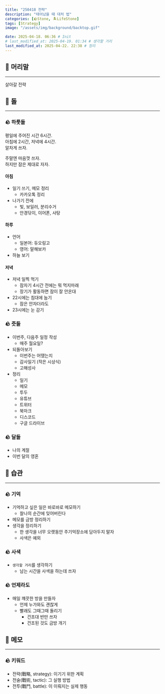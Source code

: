 ```yaml
---
title: "250418 전략"
description: "태어났을 때 대처 법"
categories: [🪨Stone, 🏝️LifeStone]
tags: [Strategy]
image: "/assets/img/background/backtop.gif"

date: 2025-04-18. 06:36 # Init
# last_modified_at: 2025-04-19. 01:34 # 생각할 거리
last_modified_at: 2025-04-22. 22:38 # 정리
---
```


## 🗿 머리말

---

살아갈 전략  

## 🗿 돌

---

### 🪨 하룻돌

평일에 주어진 시간 6시간.  
아침에 2시간, 저녁에 4시간.  
알차게 쓰자.  

주말엔 마음껏 쓰자.  
하지만 잠은 제대로 자자.  

#### 아침

- 일기 쓰기, 메모 정리
  - 카카오톡 정리
- 나가기 전에
  - 빛, 보일러, 분리수거
  - 안경닦이, 이어폰, 사탕

#### 하루

- 언어
  - 일본어: 듀오링고
  - 영어: 말해보카
- 하늘 보기

#### 저녁

- 저녁 일찍 먹기
  - 잠자기 4시간 전에는 뭐 먹지마래
  - 장기가 활동하면 잠이 잘 안온대
- 22시에는 침대에 눕기
  - 잠은 안자더라도
- 23시에는 눈 감기

### 🪨 줏돌

- 이번주, 다음주 일정 작성
  - 매주 월요일?
- 되돌아보기
  - 이번주는 어땠는지
  - 감사일기 (작은 시상식)
  - 고해성사
- 정리
  - 일기
  - 메모
  - 투두
  - 유튜브
  - 트위터
  - 북마크
  - 디스코드
  - 구글 드라이브

### 🪨 달돌

- 나의 계절
- 이번 달의 영혼

## 🗿 습관

---

### 🪨 기억

- 기억하고 싶은 일은 바로바로 메모하기
  - 찰나의 순간에 잊어버린다
- 메모를 금방 정리하기
- 생각을 정리하기
  - 한 생각을 너무 오랫동안 주기억장소에 담아두지 말자
  - 사색은 예외

### 🪨 사색

- `생각할 거리`를 생각하기
  - 남는 시간을 사색을 하는데 쓰자

### 🪨 언제라도

- 매일 꺠끗한 방을 만들자
  - 언제 누가와도 괜찮게
  - 빨래도 그때그때 돌리기
    - 건조대 반만 쓰자
    - 건조된 것도 금방 개기

## 🗿 메모

---

### 🪨 키워드

- 전략(戰略, strategy): 이기기 위한 계획
- 전술(戰術, tactic): 그 실행 방법
- 전투(戰鬥, battle): 이 이뤄지는 실제 행동
